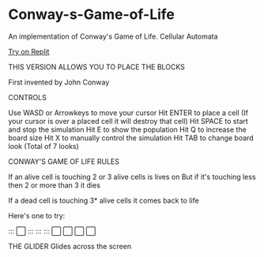 # Conway-s-Game-of-Life
An implementation of Conway's Game of Life. Cellular Automata

[Try on Replit](https://replit.com/@MaharshiGuin/Conways-Game-of-Life#main.py)

THIS VERSION ALLOWS YOU TO PLACE THE BLOCKS

First invented by John Conway

CONTROLS

Use WASD or Arrowkeys to move your cursor
Hit ENTER to place a cell (If your cursor is over a placed cell it will destroy that cell)
Hit SPACE to start and stop the simulation
Hit E to show the population
Hit Q to increase the board size
Hit X to manually control the simulation
Hit TAB to change board look (Total of 7 looks)

CONWAY'S GAME OF LIFE RULES

If an alive cell is touching 2 or 3 alive cells is lives on
But if it's touching less then 2 or more than 3 it dies

If a dead cell is touching 3* alive cells it comes back to life

Here's one to try:

::: ⬜️ :::
::: ::: ⬜️
⬜️ ⬜️ ⬜️

THE GLIDER
Glides across the screen
